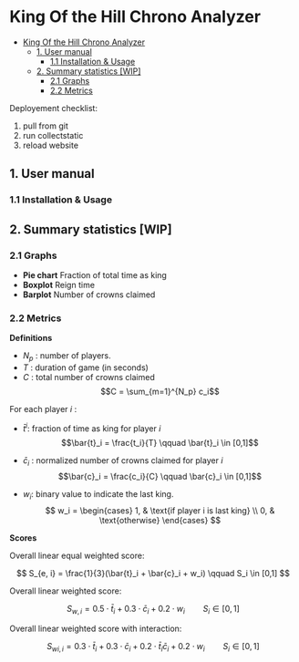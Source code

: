 # King Of the Hill Chrono Analyzer

- [King Of the Hill Chrono Analyzer](#king-of-the-hill-chrono-analyzer)
  - [1. User manual](#1-user-manual)
    - [1.1 Installation \& Usage](#11-installation--usage)
  - [2. Summary statistics \[WIP\]](#2-summary-statistics-wip)
    - [2.1 Graphs](#21-graphs)
    - [2.2 Metrics](#22-metrics)

Deployement checklist:

1. pull from git
2. run collectstatic
3. reload website

## 1. User manual

### 1.1 Installation & Usage

## 2. Summary statistics [WIP]

### 2.1 Graphs

- **Pie chart** Fraction of total time as king
- **Boxplot** Reign time
- **Barplot** Number of crowns claimed

### 2.2 Metrics

**Definitions**

- $N_p$ : number of players.
- $T$ : duration of game (in seconds)
- $C$ : total number of crowns claimed
$$C = \sum_{m=1}^{N_p} c_i$$ 

For each player $i$ :
- $\bar{t}^i$: fraction of time as king for player $i$
$$\bar{t}_i = \frac{t_i}{T} \qquad \bar{t}_i \in [0,1]$$

- $\bar{c}_i$ : normalized number of crowns claimed for player $i$
$$\bar{c}_i = \frac{c_i}{C} \qquad \bar{c}_i \in [0,1]$$

- $w_i$: binary value to indicate the last king.
$$
w_i = \begin{cases}
  1, & \text{if player i is last king} \\
  0, & \text{otherwise}
\end{cases}
$$

**Scores**

Overall linear equal weighted score:

$$
S_{e, i} = \frac{1}{3}(\bar{t}_i + \bar{c}_i + w_i) \qquad S_i \in [0,1]
$$

Overall linear weighted score:

$$
S_{w, i} = 0.5 \cdot \bar{t}_i + 0.3 \cdot \bar{c}_i + 0.2 \cdot w_i \qquad S_i \in [0,1]
$$

Overall linear weighted score with interaction:

$$
S_{wi, i} = 0.3 \cdot \bar{t}_i + 0.3 \cdot \bar{c}_i + 0.2 \cdot \bar{t}_i\bar{c}_i + 0.2 \cdot w_i \qquad S_i \in [0,1]
$$

